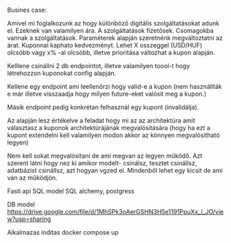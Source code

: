 Busines case:

Amivel mi foglalkozunk az hogy különböző digitális szolgáltatásokat adunk el. Ezeknek van valamilyen ára. A szolgáltatások fizetősek. Csomagokba vannak a szolgáltatások. Paraméterek alapján szeretnénk megváltoztatni az árat.
Kuponnal kaphato kedvezményt. Lehet X osszeggel (USD/HUF) olcsóbb vagy x% -al olcsóbb, illetve prioritása változhat a kupon alapján. 

Kelllene csinállni 2 db endpointot, illetve valamilyen toool-t hogy létrehozzon kuponokat config alapján.

Kellene egy endpoint ami leellenőrzi hogy valid-e a kupon (nem használlták e már illetve visszaadja hogy milyen future-eket valósit meg a kupon.)


Másik endpoint pedig konkrétan felhasznál egy kupont (invalidálja).

Az alapján lesz értékelve a feladat hogy mi az az architektúra amit választasz a kuponok architektúrájának megvalósitására (hogy ha ezt a kupont extendelni kell valamilyen modon akkor az könnyen megvalósitható legyen)

Nem kell sokat megvalósitani de ami megvan az legyen működő.
Azt szerent látni hogy nez ki amikor modelt- csinálsz, tesztet csinállsz, adatbázist csinállsz, azt hogyan vgzed el. Mindenből lehet egy kicsit de ami van az működjön.

Fasti api
SQL model
SQL alchemy,
postgress

DB model
https://drive.google.com/file/d/1MhSPk3oAerGSHN3H5e1191PpuXx_l_JO/view?usp=sharing

Alkalmazas inditas
docker compose up
